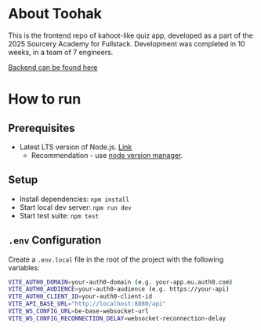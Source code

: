 # About Toohak
This is the frontend repo of kahoot-like quiz app, developed as a part of the 2025 Sourcery Academy for Fullstack. Development was completed in 10 weeks, in a team of 7 engineers.

[Backend can be found here](https://github.com/Dalt0nik/toohak-be)

# How to run

## Prerequisites

- Latest LTS version of Node.js. [Link](https://nodejs.org/en/download)
  - Recommendation - use [node version manager](https://github.com/coreybutler/nvm-windows).

## Setup

- Install dependencies: `npm install`
- Start local dev server: `npm run dev`
- Start test suite: `npm test`

## `.env` Configuration

Create a `.env.local` file in the root of the project with the following variables:

```sh
VITE_AUTH0_DOMAIN=your-auth0-domain (e.g. your-app.eu.auth0.com)
VITE_AUTH0_AUDIENCE=your-auth0-audience (e.g. https://your-api)
VITE_AUTH0_CLIENT_ID=your-auth0-client-id
VITE_API_BASE_URL="http://localhost:8080/api"
VITE_WS_CONFIG_URL=be-base-websocket-url
VITE_WS_CONFIG_RECONNECTION_DELAY=websocket-reconnection-delay
```
